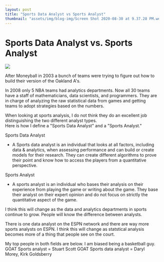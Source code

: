```yaml
---
layout: post
title: "Sports Data Analyst vs Sports Analyst"
thumbnail: "assets/img/blog-img/Screen Shot 2020-08-30 at 9.37.28 PM.webp"
---
```


# Sports Data Analyst vs. Sports Analyst

![]({{site.url}}{{site.baseurl}}/assets/img/blog-img/data-sports.webp?raw=true)

After Moneyball in 2003 a bunch of teams were trying to figure out how to build their version of the Oakland A's. 

In 2008 only 5 NBA teams had analytics departments. Now all 30  teams have a staff of mathematicians, data scientists, and programmers. They are in charge of analyzing the raw statistical data from games and getting teams to adopt strategies based on the numbers. 

When looking at sports analysis, I do not think they do an excellent job distinguishing the two different analyst types.  
Here is how I define a "Sports Data Analyst" and a "Sports Analyst."

Sports Data Analyst 
- A Sports data analyst is an individual that looks at all factors, including data & analytics, when assessing performance and can build or create models for their research. They can create different algorithms to prove their point and know how to access the players from a quantitative perspective.  

Sports Analyst 
- A sports analyst is an individual who bases their analysis on their experience from playing the game or writing about the game.  They base their analyst on their expert opinion and do not focus on strictly the quantitative aspect of the game.  

I think this will change as the data and analytics departments in sports continue to grow.  People will know the difference between analysts.

There is one data analyst on the ESPN network and there are way more sports analysts on ESPN.  I think this will change as statstical analysis becomes more of a thing that people see on the court.

My top people in both fields are below.  I am biased being a basketball guy.   
GOAT Sports analyst = Stuart Scott
GOAT Sports data analyst = Daryl Morey, Kirk Goldsberry
